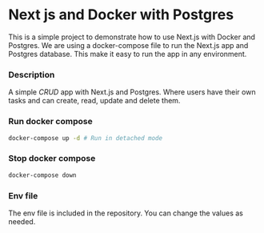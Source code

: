 # Next js and Docker with Postgres

This is a simple project to demonstrate how to use Next.js with Docker and Postgres.
We are using a docker-compose file to run the Next.js app and Postgres database.
This make it easy to run the app in any environment.

### Description

A simple _CRUD_ app with Next.js and Postgres.
Where users have their own tasks and can create, read, update and delete them.

### Run docker compose

```bash
docker-compose up -d # Run in detached mode
```

### Stop docker compose

```bash
docker-compose down
```

### Env file

The env file is included in the repository. You can change the values as needed.
